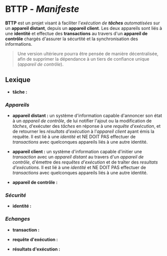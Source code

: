 # BTTP - _Manifeste_

__BTTP__ est un projet visant à faciliter l'_exécution de __tâches__ automatisées_ sur un __appareil distant__, depuis un __appareil client__. Les deux appareils sont liés à une __identité__ et effectue des __transactions__ au travers d'un __appareil de contrôle__ chargés d'assurer la sécurtité et la synchronisation des informations.

> Une version ultérieure pourra être pensée de manière décentralisée, afin de supprimer la dépendance à un tiers de confiance unique (_appareil de contrôle_).

## Lexique

- __tâche :__

### _Appareils_

- __appareil distant :__ un système d'information capable d'annoncer son état à un _appareil de contrôle_, de lui notifier l'ajout ou la modification de _tâches_, d'exécuter des _tâches_ en réponse à une _requête d'exécution_, et de retourner les _résultats d'exécution_ à l'_appareil client_ ayant émis la requête. Il est lié à une _identité_ et NE DOIT PAS effectuer de _transactions_ avec quelconques appareils liés à une autre identité.

- __appareil client :__ un système d'information capable d'initier une _transaction_ avec un _appareil distant_ au travers d'un _appareil de contrôle_, d'émettre des _requêtes d'exécution_ et de traîter des _resultats d'exécutions_. Il est lié à une _identité_ et NE DOIT PAS effectuer de _transactions_ avec quelconques appareils liés à une autre identité.

- __appareil de contrôle :__

### _Sécurité_

- __identité :__

### _Echanges_

- __transaction :__

- __requête d'exécution :__

- __résultats d'exécution :__